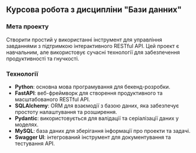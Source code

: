 ## Курсова робота з дисципліни "Бази данних"

### Мета проекту
Створити простий у використанні інструмент для управління завданнями з підтримкою інтерактивного RESTful API. Цей проект є навчальним, але використовує сучасні технології для забезпечення продуктивності та гнучкості.

### Технології
- **Python**: основна мова програмування для бекенд-розробки.
- **FastAPI**: веб-фреймворк для створення продуктивного та масштабованого RESTful API.
- **SQLAlchemy**: ORM для взаємодії з базою даних, яка забезпечує простоту налаштування та розширення.
- **Pydantic**: використовується для валідації та серіалізації даних у моделях.
- **MySQL**: база даних для зберігання інформації про проекти та задачі.
- **Swagger UI**: інтегрований інструмент для документування та тестування API.

